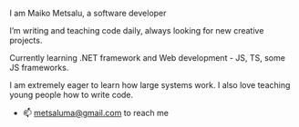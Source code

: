 I am Maiko Metsalu, a software developer

I’m writing and teaching code daily, always looking for new creative projects.

Currently learning .NET framework and Web development - JS, TS, some JS frameworks.

I am extremely eager to learn how large systems work. I also love teaching young people how to write code.

- 📫 metsaluma@gmail.com to reach me

